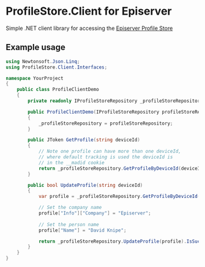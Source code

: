 # ProfileStore.Client for Episerver
Simple .NET client library for accessing the [Episerver Profile Store](https://world.episerver.com/documentation/developer-guides/profile-store/)

## Example usage
```csharp
using Newtonsoft.Json.Linq;
using ProfileStore.Client.Interfaces;

namespace YourProject
{
    public class ProfileClientDemo
    {
        private readonly IProfileStoreRepository _profileStoreRepository;

        public ProfileClientDemo(IProfileStoreRepository profileStoreRepository)
        {
            _profileStoreRepository = profileStoreRepository;
        }

        public JToken GetProfile(string deviceId)
        {
            // Note one profile can have more than one deviceId, 
            // where default tracking is used the deviceId is 
            // in the __madid cookie
            return _profileStoreRepository.GetProfileByDeviceId(deviceId);
        }

        public bool UpdateProfile(string deviceId)
        {
            var profile = _profileStoreRepository.GetProfileByDeviceId(deviceId);

            // Set the company name
            profile["Info"]["Company"] = "Episerver";
            
            // Set the person name
            profile["Name"] = "David Knipe";

            return _profileStoreRepository.UpdateProfile(profile).IsSuccessful;
        }
    }
}
```
